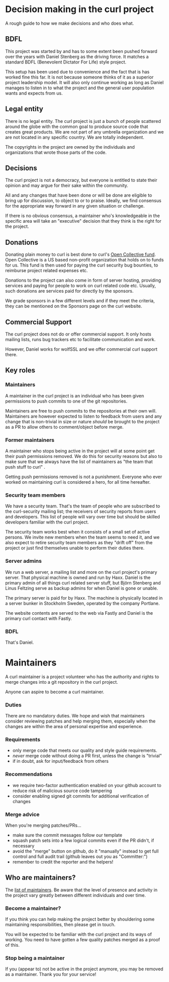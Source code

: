 # Decision making in the curl project

A rough guide to how we make decisions and who does what.

## BDFL

This project was started by and has to some extent been pushed forward over the years with Daniel Stenberg as the
driving force. It matches a standard BDFL (Benevolent Dictator For Life) style project.

This setup has been used due to convenience and the fact that is has worked fine this far. It is not because someone
thinks of it as a superior project leadership model. It will also only continue working as long as Daniel manages to
listen in to what the project and the general user population wants and expects from us.

## Legal entity

There is no legal entity. The curl project is just a bunch of people scattered around the globe with the common goal to
produce source code that creates great products. We are not part of any umbrella organization and we are not located in
any specific country. We are totally independent.

The copyrights in the project are owned by the individuals and organizations that wrote those parts of the code.

## Decisions

The curl project is not a democracy, but everyone is entitled to state their opinion and may argue for their sake within
the community.

All and any changes that have been done or will be done are eligible to bring up for discussion, to object to or to
praise. Ideally, we find consensus for the appropriate way forward in any given situation or challenge.

If there is no obvious consensus, a maintainer who's knowledgeable in the specific area will take an "executive"
decision that they think is the right for the project.

## Donations

Donating plain money to curl is best done to curl's [Open Collective fund](https://opencollective.com/curl). Open
Collective is a US based non-profit organization that holds on to funds for us. This fund is then used for paying the
curl security bug bounties, to reimburse project related expenses etc.

Donations to the project can also come in form of server hosting, providing services and paying for people to work on
curl related code etc. Usually, such donations are services paid for directly by the sponsors.

We grade sponsors in a few different levels and if they meet the criteria, they can be mentioned on the Sponsors page on
the curl website.

## Commercial Support

The curl project does not do or offer commercial support. It only hosts mailing lists, runs bug trackers etc to
facilitate communication and work.

However, Daniel works for wolfSSL and we offer commercial curl support there.

## Key roles

### Maintainers

A maintainer in the curl project is an individual who has been given permissions to push commits to one of the git
repositories.

Maintainers are free to push commits to the repositories at their own will. Maintainers are however expected to listen
to feedback from users and any change that is non-trivial in size or nature *should* be brought to the project as a PR
to allow others to comment/object before merge.

### Former maintainers

A maintainer who stops being active in the project will at some point get their push permissions removed. We do this for
security reasons but also to make sure that we always have the list of maintainers as "the team that push stuff to curl"
.

Getting push permissions removed is not a punishment. Everyone who ever worked on maintaining curl is considered a hero,
for all time hereafter.

### Security team members

We have a security team. That's the team of people who are subscribed to the curl-security mailing list; the receivers
of security reports from users and developers. This list of people will vary over time but should be skilled developers
familiar with the curl project.

The security team works best when it consists of a small set of active persons. We invite new members when the team
seems to need it, and we also expect to retire security team members as they "drift off" from the project or just find
themselves unable to perform their duties there.

### Server admins

We run a web server, a mailing list and more on the curl project's primary server. That physical machine is owned and
run by Haxx. Daniel is the primary admin of all things curl related server stuff, but Björn Stenberg and Linus Feltzing
serve as backup admins for when Daniel is gone or unable.

The primary server is paid for by Haxx. The machine is physically located in a server bunker in Stockholm Sweden,
operated by the company Portlane.

The website contents are served to the web via Fastly and Daniel is the primary curl contact with Fastly.

### BDFL

That's Daniel.

# Maintainers

A curl maintainer is a project volunteer who has the authority and rights to merge changes into a git repository in the
curl project.

Anyone can aspire to become a curl maintainer.

### Duties

There are no mandatory duties. We hope and wish that maintainers consider reviewing patches and help merging them,
especially when the changes are within the area of personal expertise and experience.

### Requirements

- only merge code that meets our quality and style guide requirements.
- *never* merge code without doing a PR first, unless the change is "trivial"
- if in doubt, ask for input/feedback from others

### Recommendations

- we require two-factor authentication enabled on your github account to reduce risk of malicious source code tampering
- consider enabling signed git commits for additional verification of changes

### Merge advice

When you're merging patches/PRs...

- make sure the commit messages follow our template
- squash patch sets into a few logical commits even if the PR didn't, if necessary
- avoid the "merge" button on github, do it "manually" instead to get full control and full audit trail (github leaves
  out you as "Committer:")
- remember to credit the reporter and the helpers!

## Who are maintainers?

The [list of maintainers](https://github.com/orgs/curl/people). Be aware that the level of presence and activity in the
project vary greatly between different individuals and over time.

### Become a maintainer?

If you think you can help making the project better by shouldering some maintaining responsibilities, then please get in
touch.

You will be expected to be familiar with the curl project and its ways of working. You need to have gotten a few quality
patches merged as a proof of this.

### Stop being a maintainer

If you (appear to) not be active in the project anymore, you may be removed as a maintainer. Thank you for your service!
